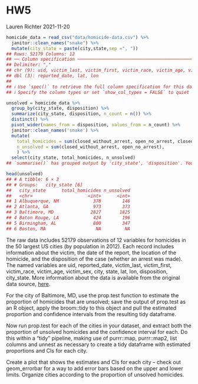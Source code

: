 HW5
================
Lauren Richter
2021-11-20

``` r
homicide_data = read_csv("data/homicide-data.csv") %>%
  janitor::clean_names("snake") %>%
  mutate(city_state = paste(city,state,sep =", "))
## Rows: 52179 Columns: 12
## ── Column specification ────────────────────────────────────────────────────────
## Delimiter: ","
## chr (9): uid, victim_last, victim_first, victim_race, victim_age, victim_sex...
## dbl (3): reported_date, lat, lon
## 
## ℹ Use `spec()` to retrieve the full column specification for this data.
## ℹ Specify the column types or set `show_col_types = FALSE` to quiet this message.

unsolved = homicide_data %>%
  group_by(city_state, disposition) %>%
  summarize(city_state, disposition, n_count = n()) %>%
  distinct() %>%
  pivot_wider(names_from = disposition, values_from = n_count) %>%
  janitor::clean_names('snake') %>%
  mutate(
    total_homicides = sum(closed_without_arrest, open_no_arrest, closed_by_arrest),
    n_unsolved = sum(closed_without_arrest, open_no_arrest),
    ) %>%
  select(city_state, total_homicides, n_unsolved)
## `summarise()` has grouped output by 'city_state', 'disposition'. You can override using the `.groups` argument.

head(unsolved)
## # A tibble: 6 × 3
## # Groups:   city_state [6]
##   city_state      total_homicides n_unsolved
##   <chr>                     <int>      <int>
## 1 Albuquerque, NM             378        146
## 2 Atlanta, GA                 973        373
## 3 Baltimore, MD              2827       1825
## 4 Baton Rouge, LA             424        196
## 5 Birmingham, AL              800        347
## 6 Boston, MA                   NA         NA
```

The raw data includes 52179 observations of 12 variables for homicides
in the 50 largest US cities (by population in 2012). Each record
includes information about the victim, the date of the report, the
location of the homicide, and the disposition of the case (whether an
arrest was made). The named variables are uid, reported_date,
victim_last, victim_first, victim_race, victim_age, victim_sex, city,
state, lat, lon, disposition, city_state. More information about the
data is available from the original data source,
[here](https://github.com/washingtonpost/data-homicides).

For the city of Baltimore, MD, use the prop.test function to estimate
the proportion of homicides that are unsolved; save the output of
prop.test as an R object, apply the broom::tidy to this object and pull
the estimated proportion and confidence intervals from the resulting
tidy dataframe.

Now run prop.test for each of the cities in your dataset, and extract
both the proportion of unsolved homicides and the confidence interval
for each. Do this within a “tidy” pipeline, making use of purrr::map,
purrr::map2, list columns and unnest as necessary to create a tidy
dataframe with estimated proportions and CIs for each city.

Create a plot that shows the estimates and CIs for each city – check out
geom_errorbar for a way to add error bars based on the upper and lower
limits. Organize cities according to the proportion of unsolved
homicides.
